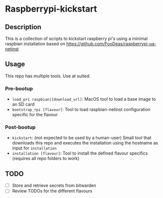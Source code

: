 # Raspberrypi-kickstart
## Description
This is a collection of scripts to kickstart raspberry pi's using a minimal raspbian installation based on https://github.com/FooDeas/raspberrypi-ua-netinst
## Usage
This repo has multiple tools. Use at suited.
### Pre-bootup
- `load_pri raspbian|[download_url]`: MacOS tool to load a base image to an SD card
- `bootstrap_rpi [flavour]`: Tool to load raspbian-netinst configuration specific for the flavour
### Post-bootup
- `kickstart`: (not expected to be used by a human-user) Small tool that downloads this repo and executes the installation using the hostname as input for `installation`
- `installation [flavour]`: Tool to install the defined flavour specifics (requires all repo folders to work)
## TODO
- [ ] Store and retrieve secrets from bitwarden
- [ ] Review TODOs for the different flavours
